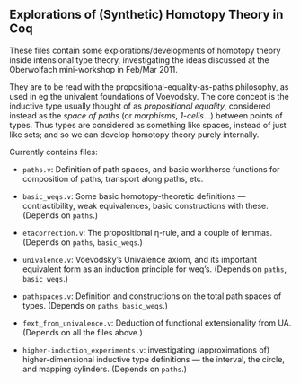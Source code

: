 **Explorations of (Synthetic) Homotopy Theory in Coq**
---- 

These files contain some explorations/developments of homotopy theory inside intensional type theory, investigating the ideas discussed at the Oberwolfach mini-workshop in Feb/Mar 2011.

They are to be read with the propositional-equality-as-paths philosophy, as used in eg the univalent foundations of Voevodsky.  The core concept is the inductive type usually thought of as *propositional equality*, considered instead as the *space of paths* (or *morphisms*, *1-cells*…) between points of types.  Thus types are considered as something like spaces, instead of just like sets; and so we can develop homotopy theory purely internally.

Currently contains files:

- `paths.v`: Definition of path spaces, and basic workhorse functions for composition of paths, transport along paths, etc.

- `basic_weqs.v`: Some basic homotopy-theoretic definitions — contractibility, weak equivalences, basic constructions with these.  (Depends on `paths`.)

- `etacorrection.v`: The propositional η-rule, and a couple of lemmas.  (Depends on `paths`, `basic_weqs`.)

- `univalence.v`: Voevodsky’s Univalence axiom, and its important equivalent form as an induction principle for weq’s. (Depends on `paths`, `basic_weqs`.)

- `pathspaces.v`: Definition and constructions on the total path spaces of types. (Depends on `paths`, `basic_weqs`.)

- `fext_from_univalence.v`: Deduction of functional extensionality from UA.  (Depends on all the files above.)

- `higher-induction_experiments.v`: investigating (approximations of) higher-dimensional inductive type definitions — the interval, the circle, and mapping cylinders.  (Depends on `paths`.)

